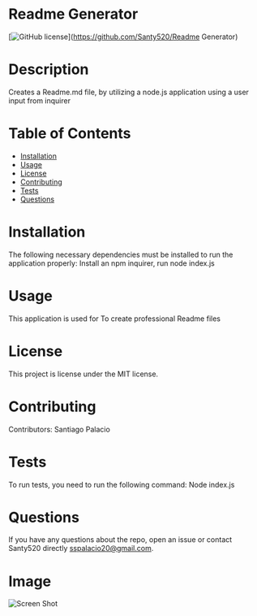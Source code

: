 
  # Readme Generator
  [![GitHub license](https://img.shields.io/badge/license-MIT-blue.svg)](https://github.com/Santy520/Readme Generator)
  
  # Description
  
  Creates a Readme.md file, by utilizing a node.js application using a user input from inquirer
  
  # Table of Contents 
  
  * [Installation](#installation)
  * [Usage](#usage)
  * [License](#license)
  * [Contributing](#contributing)
  * [Tests](#tests)
  * [Questions](#questions)
  
  # Installation
  
  The following necessary dependencies must be installed to run the application properly: Install an npm inquirer, run node index.js
  
  # Usage
  
  This application is used for To create professional Readme files 
  
  # License
  
  This project is license under the MIT license.
  
  # Contributing
  
  Contributors: Santiago Palacio
  
  # Tests
  
  To run tests, you need to run the following command: Node index.js
  
  # Questions
  
  If you have any questions about the repo, open an issue or contact Santy520 directly sspalacio20@gmail.com.

  # Image 

 ![Screen Shot](.//Develop/Screenshot%202024-03-31%20at%206.11.00 PM.png)
  